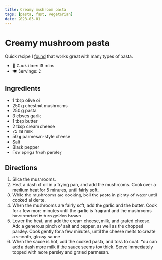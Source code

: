 ```yaml
---
title: Creamy mushroom pasta
tags: [pasta, fast, vegetarian]
date: 2023-03-01
---
```


# Creamy mushroom pasta
Quick recipe I [found](https://www.reddit.com/r/15minutefood/comments/f38xar/creamy_garlic_mushroom_tagliatelle/fhh65s8/) that works great with many types of pasta.
 
- 🍳 Cook time: 15 mins
- 🍽️ Servings: 2

## Ingredients

- 1 tbsp olive oil
- 250 g chestnut mushrooms
- 250 g pasta
- 3 cloves garlic
- 1 tbsp butter
- 2 tbsp cream cheese
- 75 ml milk
- 50 g parmesan-style cheese
- Salt
- Black pepper
- Few sprigs fresh parsley

## Directions

1. Slice the mushrooms.
2. Heat a dash of oil in a frying pan, and add the mushrooms. Cook over a medium heat for 5 minutes, until fairly soft.
3. While the mushrooms are cooking, boil the pasta in plenty of water until cooked al dente.
4. When the mushrooms are fairly soft, add the garlic and the butter. Cook for a few more minutes until the garlic is fragrant and the mushrooms have started to turn golden brown.
5. Lower the heat, and add the cream cheese, milk, and grated cheese. Add a generous pinch of salt and pepper, as well as the chopped parsley. Cook gently for a few minutes, until the cheese melts to create a smooth, glossy sauce.
6. When the sauce is hot, add the cooked pasta, and toss to coat. You can add a dash more milk if the sauce seems too thick. Serve immediately topped with more parsley and grated parmesan.
